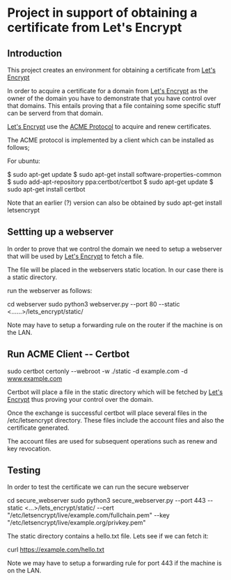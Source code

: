 # Project in support of obtaining a certificate from Let's Encrypt

## Introduction

This project creates an environment for obtaining a certificate from [Let's Encrypt](https://letsencrypt.org)

In order to acquire a certificate for a domain from [Let's Encrypt](https://letsencrypt.org) as the owner of the domain you have to demonstrate that you have control over that domains.
This entails proving that a file containing some specific stuff can be serverd from that domain.


[Let's Encrypt](https://letsencrypt.org) use the [ACME Protocol](https://en.wikipedia.org/wiki/Automated_Certificate_Management_Environment) to acquire and renew certificates.

The ACME protocol is implemented by a client which can be installed as follows;

For ubuntu:

$ sudo apt-get update
$ sudo apt-get install software-properties-common
$ sudo add-apt-repository ppa:certbot/certbot
$ sudo apt-get update
$ sudo apt-get install certbot

Note that an earlier (?) version can also be obtained by sudo apt-get install letsencrypt


## Settting up a webserver

In order to prove that we control the domain we need to setup a webserver that will be used by [Let's Encrypt](https://letsencrypt.org) to fetch a file.

The file will be placed in the webservers static location.  In our case there is a static directory.

run the webserver as follows:

cd webserver
sudo python3 webserver.py --port 80 --static <......>/lets_encrypt/static/

Note may have to setup a forwarding rule on the router if the machine is on the LAN.

## Run ACME Client -- Certbot

sudo certbot certonly --webroot -w ./static -d example.com -d www.example.com

Certbot will place a file in the static directory  which will be fetched by [Let's Encrypt](https://letsencrypt.org) thus proving your control over the domain.

Once the exchange is successful certbot will place several files in the /etc/letsencrypt directory.  These files include the account files and also the certificate generated.

The account files are used for subsequent operations such as renew and key revocation.

## Testing

In order to test the certificate we can run the secure webserver

cd secure_webserver
sudo python3 secure_webserver.py --port 443 --static <...>/lets_encrypt/static/  --cert "/etc/letsencrypt/live/example.com/fullchain.pem"  --key "/etc/letsencrypt/live/example.org/privkey.pem"

The static directory contains a hello.txt file.  Lets see if we can fetch it:

curl https://example.com/hello.txt

Note we may have to setup a forwarding rule for port 443 if the machine is on the LAN.
